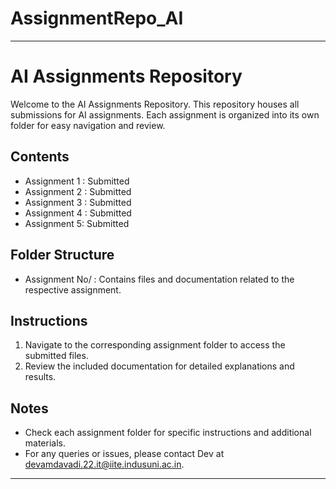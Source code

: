 # AssignmentRepo_AI
---
# AI Assignments Repository
Welcome to the AI Assignments Repository. 
This repository houses all submissions for AI assignments. Each assignment is organized into its own folder for easy navigation and review.

## Contents
- Assignment 1 : Submitted
- Assignment 2 : Submitted
- Assignment 3 : Submitted
- Assignment 4 : Submitted
- Assignment 5: Submitted

## Folder Structure
- Assignment No/ : Contains files and documentation related to the respective assignment.

## Instructions
1. Navigate to the corresponding assignment folder to access the submitted files.
2. Review the included documentation for detailed explanations and results.

## Notes
- Check each assignment folder for specific instructions and additional materials.
- For any queries or issues, please contact Dev at [devamdavadi.22.it@iite.indusuni.ac.in](mailto:devamdavadi.22.it@iite.indusuni.ac.in).

---
